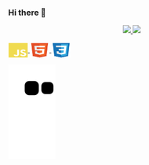 ### Hi there 👋

<!--
**SenSilv/SenSilv** is a ✨ _special_ ✨ repository because its `README.md` (this file) appears on your GitHub profile.

Here are some ideas to get you started:

- 🌱 I’m currently learning JavaScript and MySql
- 👯 I’m looking to collaborate on ...
- 🤔 I’m looking for help with ...
- 💬 Ask me about Linux
-->
<div align="center">
  <a href="https://github.com/SenSilv">
  <img height="48%" src="https://github-readme-stats.vercel.app/api?username=SenSilv&show_icons=true&theme=dracula&include_all_commits=true&count_private=true">
  <img height="50%" src="https://github-readme-stats.vercel.app/api/top-langs/?username=SenSilv&layout=compact&langs_count=7&theme=dracula">
</div>
<div style="display: inline_block"><br>
  <img align="center" alt="SenSilv-Js" height="30" width="40" src="https://raw.githubusercontent.com/devicons/devicon/master/icons/javascript/javascript-plain.svg">
  <img align="center" alt="SenSilv-HTML" height="30" width="40" src="https://raw.githubusercontent.com/devicons/devicon/master/icons/html5/html5-original.svg">
  <img align="center" alt="SenSilv-CSS" height="30" width="40" src="https://raw.githubusercontent.com/devicons/devicon/master/icons/css3/css3-original.svg">
</div>


<div> 
</div>  
  
<div> 

  ![Snake animation](https://github.com/rafaballerini/rafaballerini/blob/output/github-contribution-grid-snake.svg)
 
</div>
